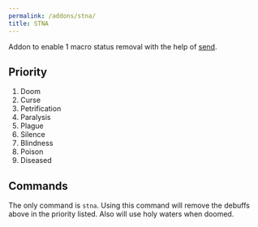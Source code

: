 ```yaml
---
permalink: /addons/stna/
title: STNA
---
```


Addon to enable 1 macro status removal with the help of [send](../send/).

## Priority

1. Doom
2. Curse
3. Petrification
4. Paralysis
5. Plague
6. Silence
7. Blindness
8. Poison
9. Diseased

## Commands

The only command is `stna`. Using this command will remove the debuffs above in the priority listed. Also will use holy waters when doomed.
